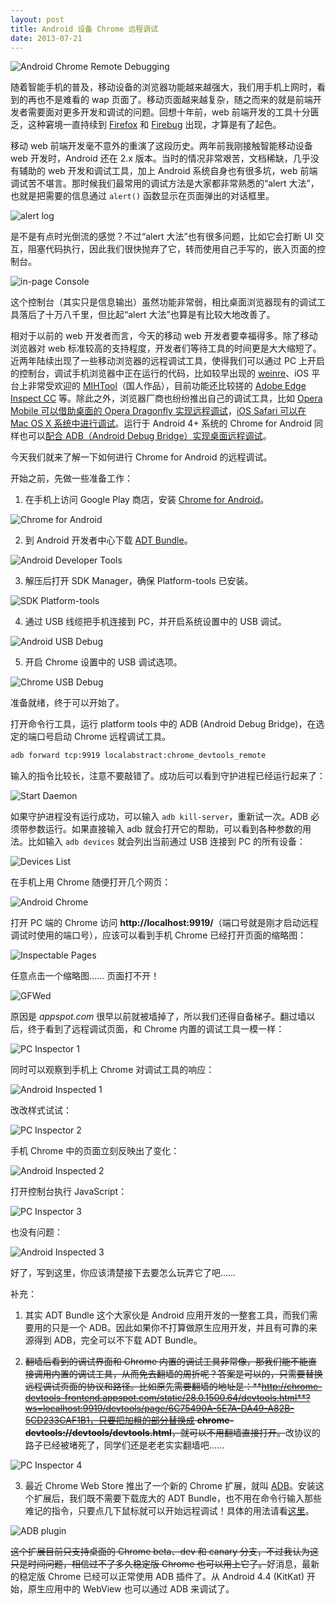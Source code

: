 ```yaml
---
layout: post
title: Android 设备 Chrome 远程调试
date: 2013-07-21
---
```


![Android Chrome Remote Debugging](images/android-chrome-remote-debugging.jpg)

随着智能手机的普及，移动设备的浏览器功能越来越强大，我们用手机上网时，看到的再也不是难看的 wap 页面了。移动页面越来越复杂，随之而来的就是前端开发者需要面对更多开发和调试的问题。回想十年前，web 前端开发的工具十分匮乏，这种窘境一直持续到 [Firefox](https://www.mozilla.org/firefox/) 和 [Firebug](https://getfirebug.com/) 出现，才算是有了起色。

移动 web 前端开发毫不意外的重演了这段历史。两年前我刚接触智能移动设备 web 开发时，Android 还在 2.x 版本。当时的情况非常艰苦，文档稀缺，几乎没有辅助的 web 开发和调试工具，加上 Android 系统自身也有很多坑，web 前端调试苦不堪言。那时候我们最常用的调试方法是大家都非常熟悉的“alert 大法”，也就是把需要的信息通过 `alert()` 函数显示在页面弹出的对话框里。

![alert log](images/alert-log.png)

是不是有点时光倒流的感觉？不过“alert 大法”也有很多问题，比如它会打断 UI 交互，阻塞代码执行，因此我们很快抛弃了它，转而使用自己手写的，嵌入页面的控制台。

![in-page Console](images/in-page-console.png)

这个控制台（其实只是信息输出）虽然功能非常弱，相比桌面浏览器现有的调试工具落后了十万八千里，但比起“alert 大法”也算是有比较大地改善了。

相对于以前的 web 开发者而言，今天的移动 web 开发者要幸福得多。除了移动浏览器对 web 标准较高的支持程度，开发者们等待工具的时间更是大大缩短了。近两年陆续出现了一些移动浏览器的远程调试工具，使得我们可以通过 PC 上开启的控制台，调试手机浏览器中正在运行的代码，比如较早出现的 [weinre](https://people.apache.org/~pmuellr/weinre/)、iOS 平台上非常受欢迎的 [MIHTool](http://www.mihtool.com/)（国人作品），目前功能还比较搓的 [Adobe Edge Inspect CC](http://html.adobe.com/edge/inspect/) 等。除此之外，浏览器厂商也纷纷推出自己的调试工具，比如 [Opera Mobile 可以借助桌面的 Opera Dragonfly 实现远程调试](https://dev.opera.com/articles/remote-debugging-with-opera-dragonfly/)，[iOS Safari 可以在 Mac OS X 系统中进行调试](http://developer.apple.com/library/ios/#documentation/AppleApplications/Reference/SafariWebContent/DebuggingSafarioniPhoneContent/DebuggingSafarioniPhoneContent.html)。运行于 Android 4+ 系统的 Chrome for Android 同样也可以[配合 ADB（Android Debug Bridge）实现桌面远程调试](https://developers.google.com/chrome-developer-tools/docs/remote-debugging)。

今天我们就来了解一下如何进行 Chrome for Android 的远程调试。

开始之前，先做一些准备工作：

1. 在手机上访问 Google Play 商店，安装 [Chrome for Android](https://play.google.com/store/apps/details?id=com.android.chrome)。

  ![Chrome for Android](images/chrome-for-android.png)

2. 到 Android 开发者中心下载 [ADT Bundle](http://developer.android.com/sdk/index.html)。

  ![Android Developer Tools](images/android-developer-tools.png)

3. 解压后打开 SDK Manager，确保 Platform-tools 已安装。

  ![SDK Platform-tools](images/sdk-platform-tools.png)

4. 通过 USB 线缆把手机连接到 PC，并开启系统设置中的 USB 调试。

  ![Android USB Debug](images/android-usb-debug.png)

5. 开启 Chrome 设置中的 USB 调试选项。

  ![Chrome USB Debug](images/chrome-usb-debug.png)

准备就绪，终于可以开始了。

打开命令行工具，运行 platform tools 中的 ADB (Android Debug Bridge)，在选定的端口号启动 Chrome 远程调试工具。

```bash
adb forward tcp:9919 localabstract:chrome_devtools_remote
```

输入的指令比较长，注意不要敲错了。成功后可以看到守护进程已经运行起来了：

![Start Daemon](images/start-daemon.png)

如果守护进程没有运行成功，可以输入 `adb kill-server`，重新试一次。ADB 必须带参数运行。如果直接输入 adb 就会打开它的帮助，可以看到各种参数的用法。比如输入 `adb devices` 就会列出当前通过 USB 连接到 PC 的所有设备：

![Devices List](images/devices-list.png)

在手机上用 Chrome 随便打开几个网页：

![Android Chrome](images/android-chrome.png)

打开 PC 端的 Chrome 访问 **http://localhost:9919/**（端口号就是刚才启动远程调试时使用的端口号），应该可以看到手机 Chrome 已经打开页面的缩略图：

![Inspectable Pages](images/inspectable-pages.png)

任意点击一个缩略图…… 页面打不开！

![GFWed](images/gfwed.png)

原因是 *appspot.com* 很早以前就被墙掉了，所以我们还得自备梯子。翻过墙以后，终于看到了远程调试页面，和 Chrome 内置的调试工具一模一样：

![PC Inspector 1](images/pc-inspector-1.png)

同时可以观察到手机上 Chrome 对调试工具的响应：

![Android Inspected 1](images/android-inspected-1.png)

改改样式试试：

![PC Inspector 2](images/pc-inspector-2.png)

手机 Chrome 中的页面立刻反映出了变化：

![Android Inspected 2](images/android-inspected-2.png)

打开控制台执行 JavaScript：

![PC Inspector 3](images/pc-inspector-3.png)

也没有问题：

![Android Inspected 3](images/android-inspected-3.png)

好了，写到这里，你应该清楚接下去要怎么玩弄它了吧……

补充：

1. 其实 ADT Bundle 这个大家伙是 Android 应用开发的一整套工具，而我们需要用的只是一个 ADB。因此如果你不打算做原生应用开发，并且有可靠的来源得到 ADB，完全可以不下载 ADT Bundle。

2. ~~翻墙后看到的调试界面和 Chrome 内置的调试工具非常像，那我们能不能直接调用内置的调试工具，从而免去翻墙的周折呢？答案是可以的，只需要替换远程调试页面的协议和路径。比如原先需要翻墙的地址是：**http://chrome-devtools-frontend.appspot.com/static/28.0.1500.64/devtools.html**?ws=localhost:9919/devtools/page/6C75490A-5E7A-DA49-A82B-5CD233CAF1B1，只要把加粗的部分替换成 **chrome-devtools://devtools/devtools.html**，就可以不用翻墙直接打开。~~改协议的路子已经被堵死了，同学们还是老老实实翻墙吧……

  ![PC Inspector 4](images/pc-inspector-4.png)

3. 最近 Chrome Web Store 推出了一个新的 Chrome 扩展，就叫 [ADB](https://chrome.google.com/webstore/detail/adb/dpngiggdglpdnjdoaefidgiigpemgage)。安装这个扩展后，我们既不需要下载庞大的 ADT Bundle，也不用在命令行输入那些难记的指令，只要点几下鼠标就可以开始远程调试！具体的用法请看[这里](https://developers.google.com/chrome-developer-tools/docs/remote-debugging#remote-debugging-beta)。

  ![ADB plugin](images/adb-plugin.png)

  ~~这个扩展目前只支持桌面的 Chrome beta、dev 和 canary 分支，不过我认为这只是时间问题，相信过不了多久稳定版 Chrome 也可以用上它了。~~好消息，最新的稳定版 Chrome 已经可以正常使用 ADB 插件了。从 Android 4.4 (KitKat) 开始，原生应用中的 WebView 也可以通过 ADB 来调试了。
